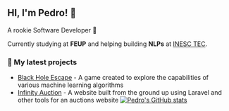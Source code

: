 ## HI, I'm Pedro! :wave:

A rookie Software Developer 🚀

Currently studying at **FEUP** and helping building **NLPs** at [INESC TEC](https://www.inesctec.pt/en/projects/text2story).


### 🔨 My  latest projects

- [Black Hole Escape](https://github.com/MoreiraP12/AI/tree/main/Project_1) - A game created to explore the capabilities of various machine learning algorithms
- [Infinity Auction](https://github.com/MoreiraP12/InfinityAuctions) - A website built from the ground up using Laravel and other tools for an auctions website
[![Pedro's GitHub stats](https://github-readme-stats.vercel.app/api?username=MoreiraP12)](https://github.com/MoreiraP12/github-readme-stats)



